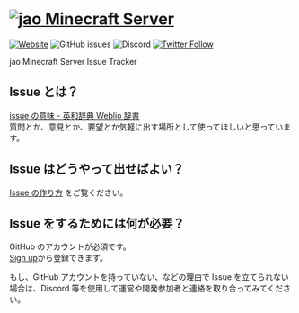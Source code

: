 # [![jao Minecraft Server](https://raw.githubusercontent.com/jaoafa/jao-Minecraft-Server/master/logo/new_logo-421x97.png)](https://jaoafa.com)

[![Website](https://img.shields.io/website/https/jaoafa.com.svg)](https://jaoafa.com)
![GitHub issues](https://img.shields.io/github/issues/jaoafa/jao-Minecraft-Server.svg)
![Discord](https://img.shields.io/discord/189377932429492224.svg)
[![Twitter Follow](https://img.shields.io/twitter/follow/jaoafa.svg?style=social)](https://twitter.com/jaoafa)

jao Minecraft Server Issue Tracker

## Issue とは？

[issue の意味 - 英和辞典 Weblio 辞書](http://ejje.weblio.jp/content/issue)  
質問とか、意見とか、要望とか気軽に出す場所として使ってほしいと思っています。

## Issue はどうやって出せばよい？

[Issue の作り方](https://github.com/jaoafa/jao-Minecraft-Server/wiki/Create-New-Issue) をご覧ください。

## Issue をするためには何が必要？

GitHub のアカウントが必須です。  
[Sign up](https://github.com/join)から登録できます。

もし、GitHub アカウントを持っていない、などの理由で Issue を立てられない場合は、Discord 等を使用して運営や開発参加者と連絡を取り合ってみてください。
